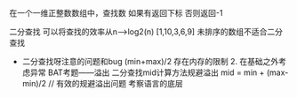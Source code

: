 在一个一维正整数数组中，查找数 
如果有返回下标 否则返回-1

二分查找 可以将查找的效率从n——>log2(n)
[1,10,3,6,9] 未排序的数组不适合二分查找

- 二分查找呀注意的问题和bug
    (min+max)/2 存在内存的限制 
    2. 在基础之外考虑异常 BAT考题——溢出
        二分查找mid计算方法规避溢出
            mid = min + (max-min)/2 // 有效的规避溢出问题
        考察语言的底层

